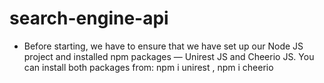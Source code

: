 # search-engine-api

- Before starting, we have to ensure that we have set up our Node JS project and installed npm packages — 
Unirest JS and Cheerio JS. You can install both packages from: npm i unirest , npm i cheerio
